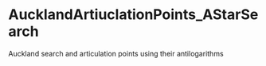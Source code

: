 # AucklandArtiuclationPoints_AStarSearch
Auckland search and articulation points using their antilogarithms 
